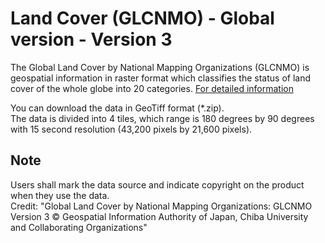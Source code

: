 # Land Cover (GLCNMO) - Global version - Version 3

The Global Land Cover by National Mapping Organizations (GLCNMO) is geospatial information in raster format which classifies the status of land cover of the whole globe into 20 categories. [For detailed information](https://globalmaps.github.io/glcnmo.html)

You can download the data in GeoTiff format (*.zip).  
The data is divided into 4 tiles, which range is 180 degrees by 90 degrees with 15 second resolution (43,200 pixels by 21,600 pixels).

## Note
Users shall mark the data source and indicate copyright on the product when they use the data.  
Credit: "Global Land Cover by National Mapping Organizations: GLCNMO Version 3 © Geospatial Information Authority of Japan, Chiba University and Collaborating Organizations"  
